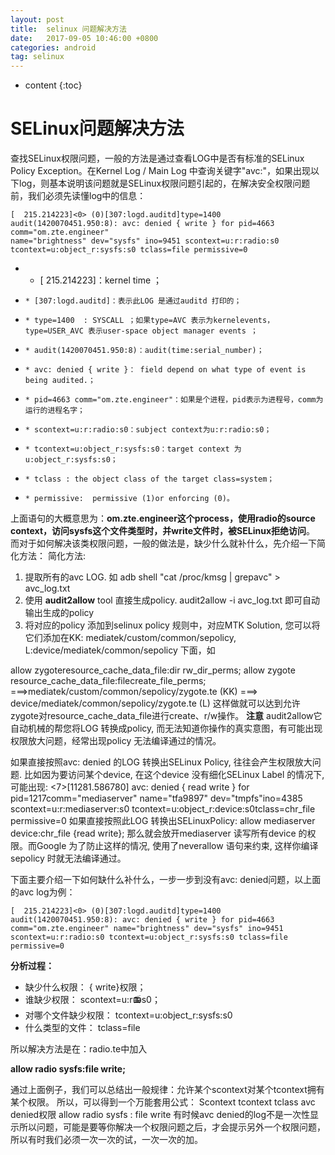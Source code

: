 ```yaml
---
layout: post
title:  selinux 问题解决方法
date:   2017-09-05 10:46:00 +0800
categories: android
tag: selinux
---
```


* content
{:toc}

# **SELinux问题解决方法** #

查找SELinux权限问题，一般的方法是通过查看LOG中是否有标准的SELinux Policy Exception。在Kernel Log / Main Log 中查询关键字"avc:"，如果出现以下log，则基本说明该问题就是SELinux权限问题引起的，在解决安全权限问题前，我们必须先读懂log中的信息：

    [  215.214223]<0> (0)[307:logd.auditd]type=1400 audit(1420070451.950:8): avc: denied { write } for pid=4663 comm="om.zte.engineer" 
    name="brightness" dev="sysfs" ino=9451 scontext=u:r:radio:s0 tcontext=u:object_r:sysfs:s0 tclass=file permissive=0


- * [  215.214223]：kernel time ；
-     * [307:logd.auditd]：表示此LOG 是通过auditd 打印的；
-     * type=1400  : SYSCALL ；如果type=AVC 表示为kernelevents， type=USER_AVC 表示user-space object manager events ；
-     * audit(1420070451.950:8)：audit(time:serial_number)；
-     * avc: denied { write }： field depend on what type of event is being audited.；
-     * pid=4663 comm="om.zte.engineer"：如果是个进程，pid表示为进程号，comm为运行的进程名字；
-     * scontext=u:r:radio:s0：subject context为u:r:radio:s0；
-     * tcontext=u:object_r:sysfs:s0：target context 为u:object_r:sysfs:s0；
-     * tclass : the object class of the target class=system；
-     * permissive:  permissive (1)or enforcing (0)。

上面语句的大概意思为：**om.zte.engineer这个process，使用radio的source context，访问sysfs这个文件类型时，并write文件时，被SELinux拒绝访问**。
而对于如何解决该类权限问题，一般的做法是，缺少什么就补什么，先介绍一下简化方法：
简化方法:

1. 提取所有的avc LOG.   如 adb shell "cat /proc/kmsg | grepavc" > avc_log.txt
1. 使用 **audit2allow** tool 直接生成policy. audit2allow -i avc_log.txt  即可自动输出生成的policy
1. 将对应的policy 添加到selinux policy 规则中，对应MTK Solution, 您可以将它们添加在KK: mediatek/custom/common/sepolicy, L:device/mediatek/common/sepolicy 下面，如

allow zygoteresource_cache_data_file:dir rw_dir_perms;
allow zygote resource_cache_data_file:filecreate_file_perms;
===>mediatek/custom/common/sepolicy/zygote.te (KK)
===> device/mediatek/common/sepolicy/zygote.te (L)
这样做就可以达到允许zygote对resource_cache_data_file进行create、r/w操作。
**注意**
audit2allow它自动机械的帮您将LOG 转换成policy, 而无法知道你操作的真实意图，有可能出现权限放大问题，经常出现policy 无法编译通过的情况。

如果直接按照avc: denied 的LOG 转换出SELinux Policy, 往往会产生权限放大问题. 比如因为要访问某个device, 在这个device 没有细化SELinux Label 的情况下, 可能出现:
 <7>[11281.586780] avc:  denied { read write } for pid=1217comm="mediaserver" name="tfa9897" dev="tmpfs"ino=4385 scontext=u:r:mediaserver:s0 tcontext=u:object_r:device:s0tclass=chr_file permissive=0
如果直接按照此LOG 转换出SELinuxPolicy:  allow mediaserver device:chr_file {read write};  那么就会放开mediaserver 读写所有device 的权限。而Google 为了防止这样的情况, 使用了neverallow 语句来约束, 这样你编译sepolicy 时就无法编译通过。

   下面主要介绍一下如何缺什么补什么，一步一步到没有avc: denied问题，以上面的avc log为例：

    [  215.214223]<0> (0)[307:logd.auditd]type=1400 audit(1420070451.950:8): avc: denied { write } for pid=4663 comm="om.zte.engineer" name="brightness" dev="sysfs" ino=9451 scontext=u:r:radio:s0 tcontext=u:object_r:sysfs:s0 tclass=file permissive=0 
  
**分析过程：**

- 缺少什么权限：           { write}权限；
- 谁缺少权限：                 scontext=u:r:radio:s0；
- 对哪个文件缺少权限： tcontext=u:object_r:sysfs:s0
- 什么类型的文件：        tclass=file


所以解决方法是在：radio.te中加入

**allow radio sysfs:file write;**

通过上面例子，我们可以总结出一般规律：允许某个scontext对某个tcontext拥有某个权限。
所以，可以得到一个万能套用公式：
Scontext   tcontext   tclass  avc denied权限
allow        radio         sysfs  :   file      write
有时候avc denied的log不是一次性显示所以问题，可能是要等你解决一个权限问题之后，才会提示另外一个权限问题，所以有时我们必须一次一次的试，一次一次的加。